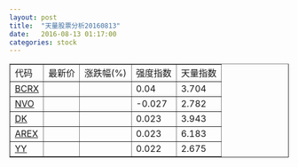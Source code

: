 ```yaml
---
layout: post
title:  "天量股票分析20160813"
date:   2016-08-13 01:17:00
categories: stock
---
```

<script type="text/javascript">
var stockList = []
stockList.push('gb_bcrx');
stockList.push('gb_nvo');
stockList.push('gb_dk');
stockList.push('gb_arex');
stockList.push('gb_yy');
</script>

<table border="1">
 <tr>
  <td>代码</td>
  <td>最新价</td>
  <td>涨跌幅(%)</td>
 <td>强度指数</td>
 <td>天量指数</td>
</tr>
  <tr id="bcrx"><td><a href="http://stock.finance.sina.com.cn/usstock/quotes/BCRX.html" target="_blank">BCRX</a></td><td></td><td></td><td>0.04</td><td>3.704</td></tr>
  <tr id="nvo"><td><a href="http://stock.finance.sina.com.cn/usstock/quotes/NVO.html" target="_blank">NVO</a></td><td></td><td></td><td>-0.027</td><td>2.782</td></tr>
  <tr id="dk"><td><a href="http://stock.finance.sina.com.cn/usstock/quotes/DK.html" target="_blank">DK</a></td><td></td><td></td><td>0.023</td><td>3.943</td></tr>
  <tr id="arex"><td><a href="http://stock.finance.sina.com.cn/usstock/quotes/AREX.html" target="_blank">AREX</a></td><td></td><td></td><td>0.023</td><td>6.183</td></tr>
  <tr id="yy"><td><a href="http://stock.finance.sina.com.cn/usstock/quotes/YY.html" target="_blank">YY</a></td><td></td><td></td><td>0.022</td><td>2.675</td></tr>
</table>
